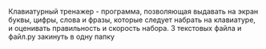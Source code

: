 Клавиатурный тренажер - программа, позволяющая  выдавать на экран буквы, цифры, слова и фразы, которые следует набрать на клавиатуре, и оценивать правильность и скорость набора. 3 текстовых файла и файл.py закинуть в одну папку
